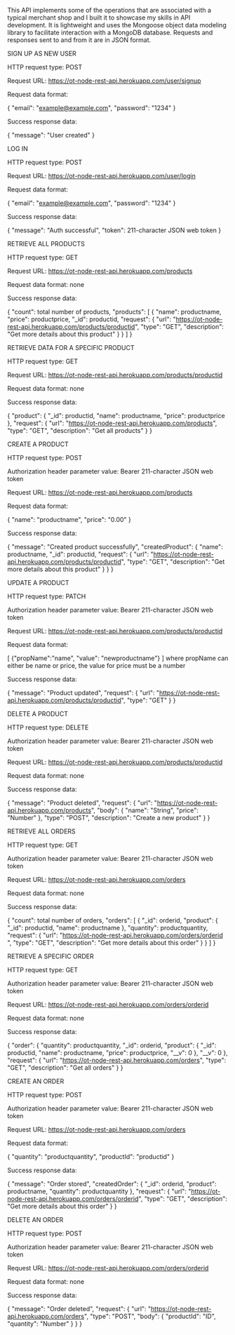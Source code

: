 This API implements some of the operations that are associated with a typical merchant shop and I built it to showcase my skills in API development. 
It is lightweight and uses the Mongoose object data modeling library to facilitate interaction with a MongoDB database. 
Requests and responses sent to and from it are in JSON format.

SIGN UP AS NEW USER

HTTP request type: POST

Request URL: https://ot-node-rest-api.herokuapp.com/user/signup

Request data format:

{
    "email": "example@example.com",
    "password": "1234"
}

Success response data:

{
    "message": "User created"
}


LOG IN

HTTP request type: POST

Request URL: https://ot-node-rest-api.herokuapp.com/user/login

Request data format:

{
    "email": "example@example.com",
    "password": "1234"
}

Success response data:

{
    "message": "Auth successful",
    "token": 211-character JSON web token
}


RETRIEVE ALL PRODUCTS

HTTP request type: GET

Request URL: https://ot-node-rest-api.herokuapp.com/products

Request data format: none

Success response data: 

{
    "count": total number of products,
    "products": [
        {
            "name": productname,
            "price": productprice,
            "_id": productid,
            "request": {
                "url": "https://ot-node-rest-api.herokuapp.com/products/productid",
                "type": "GET",
                "description": "Get more details about this product"
            }
        }
    ]
}


RETRIEVE DATA FOR A SPECIFIC PRODUCT

HTTP request type: GET

Request URL: https://ot-node-rest-api.herokuapp.com/products/productid

Request data format: none

Success response data: 

{
    "product": {
        "_id": productid,
        "name": productname,
        "price": productprice
    },
    "request": {
        "url": "https://ot-node-rest-api.herokuapp.com/products",
        "type": "GET",
        "description": "Get all products"
    }
}


CREATE A PRODUCT

HTTP request type: POST

Authorization header parameter value: Bearer 211-character JSON web token

Request URL: https://ot-node-rest-api.herokuapp.com/products

Request data format: 

{
    "name": "productname",
    "price": "0.00"
}

Success response data:

{
    "message": "Created product successfully",
    "createdProduct": {
        "name": productname,
        "_id": productid,
        "request": {
            "url": "https://ot-node-rest-api.herokuapp.com/products/productid",
            "type": "GET",
            "description": "Get more details about this product"
        }
    }
}


UPDATE A PRODUCT

HTTP request type: PATCH

Authorization header parameter value: Bearer 211-character JSON web token 

Request URL: https://ot-node-rest-api.herokuapp.com/products/productid

Request data format: 

[
      {"propName":"name", "value": "newproductname"}
]
where propName can either be name or price, the value for price must be a number

Success response data:

{
    "message": "Product updated",
    "request": {
        "url": "https://ot-node-rest-api.herokuapp.com/products/productid",
        "type": "GET"
    }
}


DELETE A PRODUCT

HTTP request type: DELETE

Authorization header parameter value: Bearer 211-character JSON web token 

Request URL: https://ot-node-rest-api.herokuapp.com/products/productid

Request data format: none

Success response data:

{
    "message": "Product deleted",
    "request": {
        "url": "https://ot-node-rest-api.herokuapp.com/products",
        "body": {
            "name": "String",
            "price": "Number"
        },
        "type": "POST",
        "description": "Create a new product"
    }
}


RETRIEVE ALL ORDERS

HTTP request type: GET

Authorization header parameter value: Bearer 211-character JSON web token

Request URL: https://ot-node-rest-api.herokuapp.com/orders

Request data format: none

Success response data: 

{
    "count": total number of orders,
    "orders": [
        {
            "_id": orderid,
            "product": {
                "_id": productid,
                "name": productname
            },
            "quantity": productquantity,
            "request": {
                "url": "https://ot-node-rest-api.herokuapp.com/orders/orderid ",
                "type": "GET",
                "description": "Get more details about this order"
            }
        }
    ]
}


RETRIEVE A SPECIFIC ORDER

HTTP request type: GET

Authorization header parameter value: Bearer 211-character JSON web token

Request URL: https://ot-node-rest-api.herokuapp.com/orders/orderid

Request data format: none

Success response data:

{
    "order": {
        "quantity": productquantity,
        "_id": orderid,
        "product": {
            "_id": productid,
            "name": productname,
            "price": productprice,
            "__v": 0
        },
        "__v": 0
    },
    "request": {
        "url": "https://ot-node-rest-api.herokuapp.com/orders",
        "type": "GET",
        "description": "Get all orders"
    }
}


CREATE AN ORDER

HTTP request type: POST

Authorization header parameter value: Bearer 211-character JSON web token

Request URL: https://ot-node-rest-api.herokuapp.com/orders

Request data format: 

{
    "quantity": "productquantity",
    "productId": "productid"
}

Success response data:

{
    "message": "Order stored",
    "createdOrder": {
        "_id": orderid,
        "product": productname,
        "quantity": productquantity
    },
    "request": {
        "url": "https://ot-node-rest-api.herokuapp.com/orders/orderid",
        "type": "GET",
        "description": "Get more details about this order"
    }
}


DELETE AN ORDER

HTTP request type: POST

Authorization header parameter value: Bearer 211-character JSON web token

Request URL: https://ot-node-rest-api.herokuapp.com/orders/orderid

Request data format: none

Success response data:

{
    "message": "Order deleted",
    "request": {
        "url": "https://ot-node-rest-api.herokuapp.com/orders",
        "type": "POST",
        "body": {
            "productId": "ID",
            "quantity": "Number"
        }
    }
}




